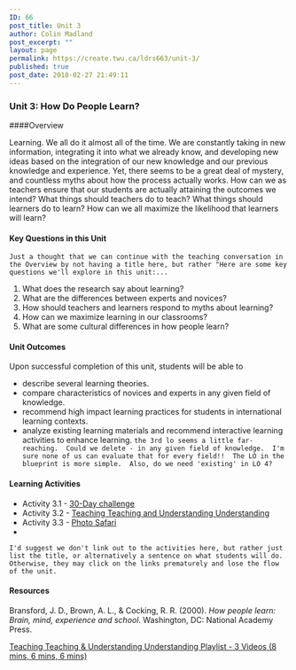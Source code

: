 ```yaml
---
ID: 66
post_title: Unit 3
author: Colin Madland
post_excerpt: ""
layout: page
permalink: https://create.twu.ca/ldrs663/unit-3/
published: true
post_date: 2018-02-27 21:49:11
---
```

### Unit 3: How Do People Learn?
####Overview

Learning. We all do it almost all of the time. We are constantly taking in new information, integrating it into what we already know, and developing new ideas based on the integration of our new knowledge and our previous knowledge and experience. Yet, there seems to be a great deal of mystery, and countless myths about how the process actually works. How can we as teachers ensure that our students are actually attaining the outcomes we intend? What things should teachers do to teach? What things should learners do to learn? How can we all maximize the likelihood that learners will learn?

#### Key Questions in this Unit
```Just a thought that we can continue with the teaching conversation in the Overview by not having a title here, but rather "Here are some key questions we'll explore in this unit:...```

1. What does the research say about learning?
2. What are the differences between experts and novices?
3. How should teachers and learners respond to myths about learning?
4. How can we maximize learning in our classrooms?
5. What are some cultural differences in how people learn?

#### Unit Outcomes

Upon successful completion of this unit, students will be able to
- describe several learning theories.
- compare characteristics of novices and experts in any given field of knowledge.
- recommend high impact learning practices for students in international learning contexts.
- analyze existing learning materials and recommend interactive learning activities to enhance learning.
```the 3rd lo seems a little far-reaching.  Could we delete - in any given field of knowledge.  I'm sure none of us can evaluate that for every field!!  The LO in the blueprint is more simple.  Also, do we need 'existing' in LO 4?```

#### Learning Activities

  - Activity 3.1 - [30-Day challenge](https://create.twu.ca/ldrs663/la-3-1/)
  - Activity 3.2 - [Teaching Teaching and Understanding Understanding](https://create.twu.ca/ldrs663/la-3-2/)
  - Activity 3.3 - [Photo Safari](https://create.twu.ca/ldrs663/la-3-3/)
-
```I'd suggest we don't link out to the activities here, but rather just list the title, or alternatively a sentence on what students will do.  Otherwise, they may click on the links prematurely and lose the flow of the unit.```

#### Resources

Bransford, J. D., Brown, A. L., & Cocking, R. R. (2000). *How people learn: Brain, mind, experience and school*. Washington, DC: National Academy Press.

[Teaching Teaching & Understanding Understanding Playlist - 3 Videos (8 mins, 6 mins, 6 mins)](https://youtu.be/iMZA80XpP6Y)
